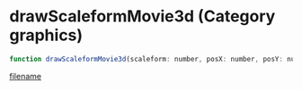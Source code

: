 # drawScaleformMovie3d (Category graphics)

```js
function drawScaleformMovie3d(scaleform: number, posX: number, posY: number, posZ: number, rotX: number, rotY: number, rotZ: number, p7: number, sharpness: number, p9: number, scaleX: number, scaleY: number, scaleZ: number, p13: number): void
```

[filename](drawScaleformMovie3d_m.md ':include')